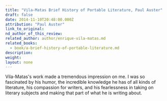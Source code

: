 ```yaml
---
title: "Vila-Matas Brief History of Portable Literature, Paul Auster"
draft: false
date: 2014-11-10T20:48:00.000Z
attribution: "Paul Auster"
link_to_original:
nd_author_of_this_review:
related_author: author/enrique-vila-matas.md
related_books:
  - book/a-brief-history-of-portable-literature.md
description:
weight:
layout: none
---
```

Vila-Matas's work made a tremendous impression on me. I was so fascinated by his humor, the incredible knowledge he has of all kinds of literature, his compassion for writers, and his fearlessness in taking on literary subjects and making that part of what he is writing about.

